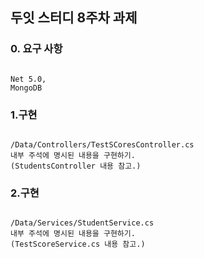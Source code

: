 ## 두잇 스터디 8주차 과제

### 0. 요구 사항

```

Net 5.0,
MongoDB

```

### 1.구현

```

/Data/Controllers/TestSCoresController.cs
내부 주석에 명시된 내용을 구현하기.
(StudentsController 내용 참고.)

```
### 2.구현 

```

/Data/Services/StudentService.cs
내부 주석에 명시된 내용을 구현하기.
(TestScoreService.cs 내용 참고.)

```